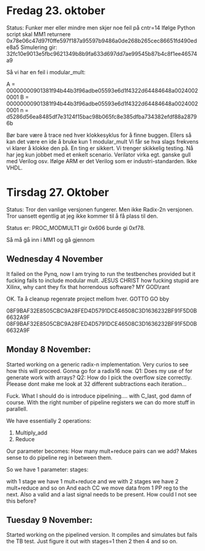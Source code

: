 # Fredag 23. oktober
Status: Funker mer eller mindre men skjer noe feil på cntr=14
Ifølge Python script skal MM1 returnere 0x78e06c47d97f0ffe597f187a95597b9486a0de268b265cec86651fd490ede8a5
Simulering gir:                           32fc10e9013e5fbc9621349b8b9fa633d697dd7ae99545b87b4c8f1ee46574a9

Så vi har en feil i modular_mult:

A = 00000000901381f94b44b3f96adbe05593e6d1f4322d64484648a00240020001
B = 00000000901381f94b44b3f96adbe05593e6d1f4322d64484648a00240020001
n = d5286d56ea8485df7e3124f15bac98b065fc8e385dfba734382efdf88a28796b

Bør bare være å trace ned hver klokkesyklus for å finne buggen.
Ellers så kan det være en ide å bruke kun 1 modular_mult
Vi får se hva slags frekvens vi klarer å klokke den på.
En ting er sikkert. Vi trenger skikkelig testing. Nå har jeg kun jobbet med et enkelt scenario. Verilator virka egt. ganske gull med Verilog osv. Ifølge ARM er det Verilog som er industri-standarden. Ikke VHDL.


#  Tirsdag 27. Oktober
Status: Tror den vanlige versjonen fungerer. Men ikke Radix-2n versjonen. Tror uansett egentlig at jeg ikke kommer til å få plass til den.

Status er: PROC_MODMULT1 gir 0x606 burde gi 0xf78.

Så må gå inn i MM1 og gå gjennom 


## Wednesday 4 November
It failed on the Pynq, now I am trying to run the testbenches provided but it fucking fails to include modular mult. JESUS CHRIST how fucking stupid are Xilinx, why cant they fix that horrendous software? MY GOD\rant


OK. Ta å cleanup regenrate project mellom hver. GOTTO GO bby


08F9BAF32E8505CBC9A28FED4D5791DCE46508C3D1636232BF91F5D0B6632A9F
08F9BAF32E8505CBC9A28FED4D5791DCE46508C3D1636232BF91F5D0B6632A9F


## Monday 8 November:
Started working on a generic radix-n implementation. Very curios to see how this will proceed. Gonna go for a radix16 now.
Q1: Does my use of for generate work with arrays?
Q2: How do I pick the overflow size correctly. Pleease dont make me look at 32 different subtractions each iteration...

Fuck. What I should do is introduce pipelining.... with C_last, god damn of course.
With the right number of pipeline registers we can do more stuff in parallell.

We have essentially 2 operations:
1. Multiply_add
2. Reduce

Our parameter becomes: 
How many mult+reduce pairs can we add? Makes sense to do pipeline reg in between them.

So we have 1 parameter: stages:

with 1 stage we have 1 mult+reduce and we 
with 2 stages we have 2 mult+reduce and so on
And each CC we move data from 1 PP reg to the next. Also a valid and a last signal needs to be present. 
How could I not see this before?


## Tuesday 9 November:
Started working on the pipelined version. It compiles and simulates but fails the TB test.
Just figure it out with stages=1 then 2 then 4 and so on.
